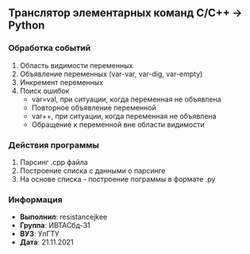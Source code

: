 Транслятор элементарных команд C/C++ -> Python
---
### Обработка событий
1. Область видимости переменных
2. Объявление переменных (var-var, var-dig, var-empty)
3. Инкремент переменных
4. Поиск ошибок 
    * var=val, при ситуации, когда переменная не объявлена
    * Повторное объявление переменной
    * var++, при ситуации, когда переменная не объявлена
    * Обращение к переменной вне области видимости
### Действия программы
1. Парсинг .cpp файла
2. Построение списка с данными о парсинге
3. На основе списка - построение пограммы в формате .py
### Информация
* **Выполнил**: resistancejkee
* **Группа**: ИВТАСбд-31
* **ВУЗ**: УлГТУ
* **Дата**: 21.11.2021 